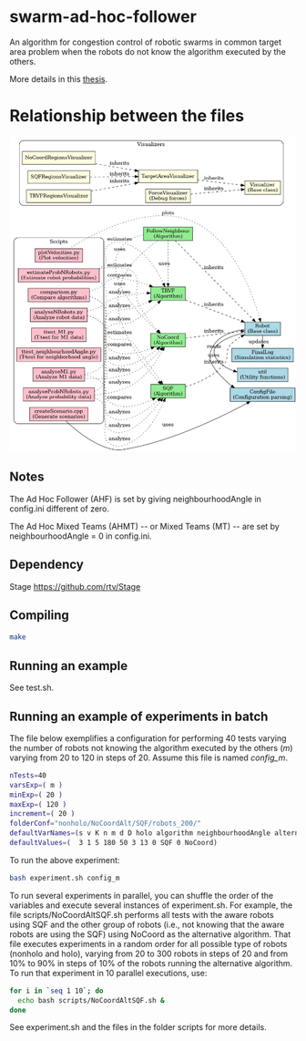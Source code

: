 # swarm-ad-hoc-follower

An algorithm for congestion control of robotic swarms in common target area problem when the robots do not know the algorithm executed by the others. 

More details in this [thesis](https://www.research.lancs.ac.uk/portal/services/downloadRegister/401931354/2023passosphd.pdf).

# Relationship between the files

![File relations](fileRelationship.jpeg)

## Notes

The Ad Hoc Follower (AHF) is set by giving neighbourhoodAngle in config.ini different of zero. 

The Ad Hoc Mixed Teams (AHMT) -- or Mixed Teams (MT) -- are set by neighbourhoodAngle = 0 in config.ini.

## Dependency
Stage 
https://github.com/rtv/Stage

## Compiling
```sh
make
```

## Running an example
See test.sh.

## Running an example of experiments in batch

The file below exemplifies a configuration for performing 40 tests varying the number of robots not knowing the algorithm executed by the others (_m_) varying from 20 to 120 in steps of 20. Assume this file is named _config_m_.

~~~bash
nTests=40
varsExp=( m )
minExp=( 20 )     
maxExp=( 120 )  
increment=( 20 )
folderConf="nonholo/NoCoordAlt/SQF/robots_200/"
defaultVarNames=(s v K n m d D holo algorithm neighbourhoodAngle alternativeAlgorithm)
defaultValues=(  3 1 5 180 50 3 13 0 SQF 0 NoCoord)
~~~

To run the above experiment:

~~~bash
bash experiment.sh config_m
~~~

To run several experiments in parallel, you can shuffle the order of the variables and execute several instances of experiment.sh. For example, the file scripts/NoCoordAltSQF.sh performs all tests with the aware robots using SQF and the other group of robots (i.e., not knowing that the aware robots are using the SQF) using NoCoord as the alternative algorithm. That file executes experiments in a random order  for all possible type of robots (nonholo and holo), varying from 20 to 300 robots in steps of 20 and from 10% to 90% in steps of 10% of the robots running the alternative algorithm. To run that experiment in 10 parallel executions, use:

~~~bash
for i in `seq 1 10`; do 
  echo bash scripts/NoCoordAltSQF.sh &
done
~~~

See experiment.sh and the files in the folder scripts for more details.


